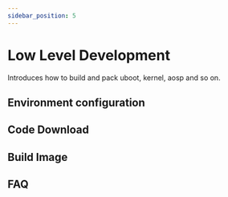 ```yaml
---
sidebar_position: 5
---
```


# Low Level Development

Introduces how to build and pack uboot, kernel, aosp and so on.

## Environment configuration

## Code Download

## Build Image

## FAQ
